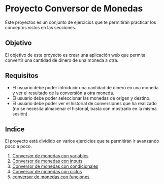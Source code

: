 # Proyecto Conversor de Monedas

Este proyectos es un conjunto de ejercicios que te permitirán practicar los conceptos vistos en las secciones.

## Objetivo

El objetivo de este proyecto es crear una aplicación web que permita convertir una cantidad de dinero de una moneda a otra.

## Requisitos

- El usuario debe poder introducir una cantidad de dinero en una moneda y ver el resultado de la conversión a otra moneda.
- El usuario debe poder seleccionar las monedas de origen y destino.
- El usuario debe poder ver el historial de conversiones que ha realizado (no se necesita almacenar el historial, basta con mostrarlo en la misma sesión).

## Indice

El proyecto está dividido en varios ejercicios que te permitirán ir avanzando poco a poco.

1. [Conversor de monedas con variables](./conversor-monedas/01-conversor-monedas-variables.js)
2. [Conversor de monedas con inputs](./conversor-monedas/02-conversor-monedas-inputs.js)
3. [Conversor de monedas con condicionales](./conversor-monedas/03-conversor-monedas-condicionales.js)
4. [Conversor de monedas con ciclos](./conversor-monedas/04-conversor-monedas-ciclos.js)
5. [conversor de monedas con funciones](./conversor-monedas/05-conversor-monedas-funciones.js)
